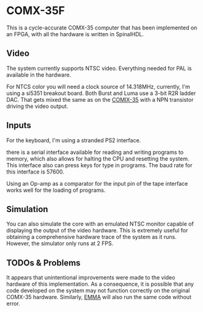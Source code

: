 COMX-35F
============
This is a cycle-accurate COMX-35 computer that has been implemented on an FPGA, with all the hardware is written in SpinalHDL.

Video
---------------
The system currently supports NTSC video.  Everything needed for PAL is available in the hardware.

For NTCS color you will need a clock source of 14.318MHz, currently, I'm using a si5351 breakout board.
Both Burst and Luma use a 3-bit R2R ladder DAC. That gets mixed the same as on the [COMIX-35][2] with a NPN transistor driving the video output.

Inputs
---------------
For the keyboard, I'm using a stranded PS2 interface.

there is a serial interface available for reading and writing programs to memory, which also allows for halting the CPU and resetting the system. This interface also can press keys for type in programs. The baud rate for this interface is 57600.

Using an Op-amp as a comparator for the input pin of the tape interface works well for the loading of programs.

Simulation
---------------
You can also simulate the core with an emulated NTSC monitor capable of displaying the output of the video hardware. This is extremely useful for obtaining a comprehensive hardware trace of the system as it runs. However, the simulator only runs at 2 FPS.

TODOs & Problems
---------------
It appears that unintentional improvements were made to the video hardware of this implementation. As a consequence, it is possible that any code developed on the system may not function correctly on the original COMX-35 hardware. Similarly, [EMMA][1] will also run the same code without error.

[1]: <https://www.emma02.hobby-site.com/> "EMMA"
[2]: <https://github.com/schlae/comix-35> "COMIX-35"
